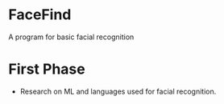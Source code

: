 # FaceFind
A program for basic facial recognition

# First Phase
 - Research on ML and languages used for facial recognition.

